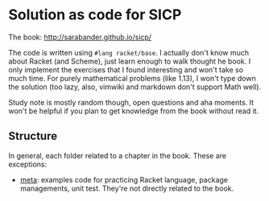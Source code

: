 # Solution as code for SICP

The book: http://sarabander.github.io/sicp/

The code is written using `#lang racket/base`. I actually don't know much about
Racket (and Scheme), just learn enough to walk thought he book. I only implement
the exercises that I found interesting and won't take so much time. For purely
mathematical problems (like 1.13), I won't type down the solution (too lazy,
also, vimwiki and markdown don't support Math well).

Study note is mostly random though, open questions and aha moments. It won't be
helpful if you plan to get knowledge from the book without read it.

## Structure

In general, each folder related to a chapter in the book. These are exceptions:

- [meta](./meta): examples code for practicing Racket language, package
  managements, unit test. They're not directly related to the book.
